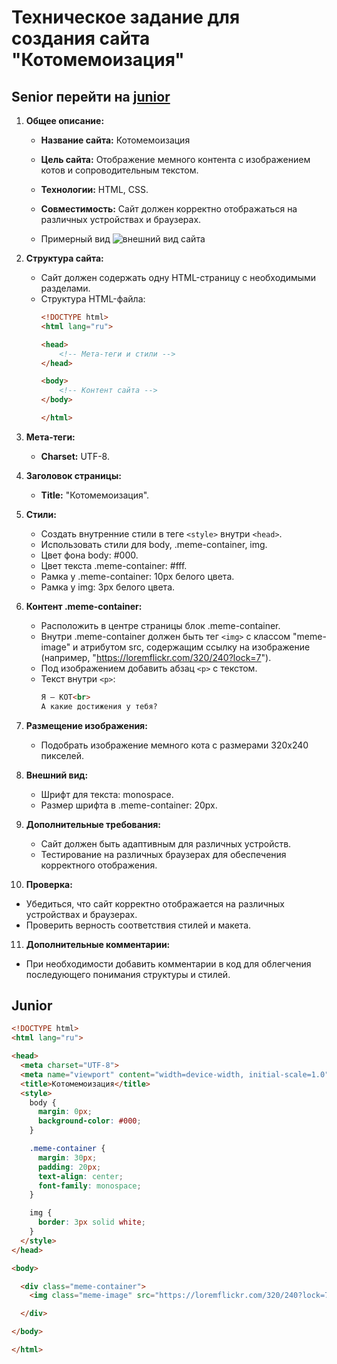 # Техническое задание для создания сайта "Котомемоизация"

## Senior перейти на [junior](./readme-junior.md)

1. **Общее описание:**
   - **Название сайта:** Котомемоизация
   - **Цель сайта:** Отображение мемного контента с изображением котов и сопроводительным текстом.
   - **Технологии:** HTML, CSS.
   - **Совместимость:** Сайт должен корректно отображаться на различных устройствах и браузерах.
 
   - Примерный вид
   ![внешний вид сайта](./img.png)
2. **Структура сайта:**
   - Сайт должен содержать одну HTML-страницу с необходимыми разделами.
   - Структура HTML-файла:
     ```html
     <!DOCTYPE html>
     <html lang="ru">
     
     <head>
         <!-- Мета-теги и стили -->
     </head>
     
     <body>
         <!-- Контент сайта -->
     </body>
     
     </html>
     ```

3. **Мета-теги:**
   - **Charset:** UTF-8.

4. **Заголовок страницы:**
   - **Title:** "Котомемоизация".

5. **Стили:**
   - Создать внутренние стили в теге `<style>` внутри `<head>`.
   - Использовать стили для body, .meme-container, img.
   - Цвет фона body: #000.
   - Цвет текста .meme-container: #fff.
   - Рамка у .meme-container: 10px белого цвета.
   - Рамка у img: 3px белого цвета.

6. **Контент .meme-container:**
   - Расположить в центре страницы блок .meme-container.
   - Внутри .meme-container должен быть тег `<img>` с классом "meme-image" и атрибутом src, содержащим ссылку на изображение (например, "https://loremflickr.com/320/240?lock=7").
   - Под изображением добавить абзац `<p>` с текстом.
   - Текст внутри `<p>`:
     ```html
     Я — КОТ<br>
     А какие достижения у тебя?
     ```

7. **Размещение изображения:**
   - Подобрать изображение мемного кота с размерами 320x240 пикселей.

8. **Внешний вид:**
   - Шрифт для текста: monospace.
   - Размер шрифта в .meme-container: 20px.

9. **Дополнительные требования:**
   - Сайт должен быть адаптивным для различных устройств.
   - Тестирование на различных браузерах для обеспечения корректного отображения.

10. **Проверка:**
   - Убедиться, что сайт корректно отображается на различных устройствах и браузерах.
   - Проверить верность соответствия стилей и макета.

11. **Дополнительные комментарии:**
   - При необходимости добавить комментарии в код для облегчения последующего понимания структуры и стилей.

## Junior



```html
<!DOCTYPE html>
<html lang="ru">

<head>
  <meta charset="UTF-8">
  <meta name="viewport" content="width=device-width, initial-scale=1.0">
  <title>Котомемоизация</title>
  <style>
    body {
      margin: 0px;
      background-color: #000;
    }

    .meme-container {
      margin: 30px;
      padding: 20px;
      text-align: center;
      font-family: monospace;
    }

    img {
      border: 3px solid white;
    }
  </style>
</head>

<body>

  <div class="meme-container">
    <img class="meme-image" src="https://loremflickr.com/320/240?lock=7" alt="Мемный кот">

  </div>

</body>

</html>
```
